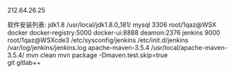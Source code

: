 212.64.26.25

软件安装列表:
    jdk1.8  /usr/local/jdk1.8.0_181/
    mysql  3306 root/1qaz@WSX
    docker docker-registry:5000   docker-ui:8888   deamon:2376
	jenkins 9000 root/1qaz@WSXcde3   /etc/sysconfig/jenkins   /etc/init.d/jenkins  /var/log/jenkins/jenkins.log
	apache-maven-3.5.4  /usr/local/apache-maven-3.5.4/  mvn clean   mvn package -Dmaven.test.skip=true    
	git gitlab++